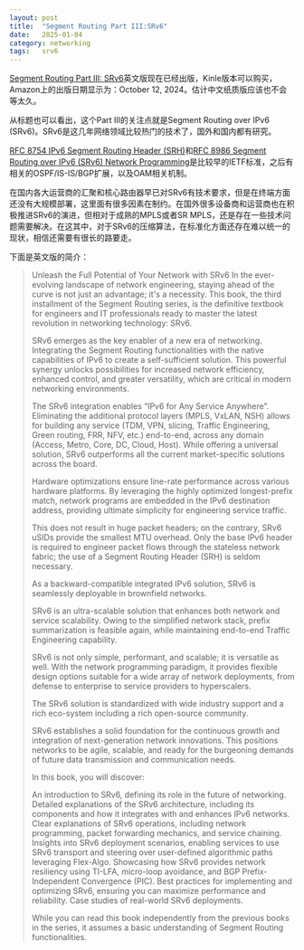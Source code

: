 ```yaml
---
layout: post
title:  "Segment Routing Part III:SRv6"
date:   2025-01-04
category: networking
tags:   srv6
---
```


[Segment Routing Part III: SRv6](https://www.amazon.com/Segment-Routing-Part-III-SRv6-ebook/dp/B0D6GWWRWH)英文版现在已经出版，Kinle版本可以购买，Amazon上的出版日期显示为：October 12, 2024。估计中文纸质版应该也不会等太久。

从标题也可以看出，这个Part III的关注点就是Segment Routing over IPv6 (SRv6)。SRv6是这几年网络领域比较热门的技术了，国外和国内都有研究。

[RFC 8754 IPv6 Segment Routing Header (SRH)](https://www.rfc-editor.org/rfc/rfc8754.html)和[RFC 8986
Segment Routing over IPv6 (SRv6) Network Programming](https://www.rfc-editor.org/rfc/rfc8986)是比较早的IETF标准，之后有相关的OSPF/IS-IS/BGP扩展，以及OAM相关机制。

在国内各大运营商的汇聚和核心路由器早已对SRv6有技术要求，但是在终端方面还没有大规模部署，这里面有很多因素在制约。在国外很多设备商和运营商也在积极推进SRv6的演进，但相对于成熟的MPLS或者SR MPLS，还是存在一些技术问题需要解决。在这其中，对于SRv6的压缩算法，在标准化方面还存在难以统一的现状，相信还需要有很长的路要走。

下面是英文版的简介：

> Unleash the Full Potential of Your Network with SRv6
In the ever-evolving landscape of network engineering, staying ahead of the curve is not just an advantage; it's a necessity. This book, the third installment of the Segment Routing series, is the definitive textbook for engineers and IT professionals ready to master the latest revolution in networking technology: SRv6.
> 
> SRv6 emerges as the key enabler of a new era of networking. Integrating the Segment Routing functionalities with the native capabilities of IPv6 to create a self-sufficient solution. This powerful synergy unlocks possibilities for increased network efficiency, enhanced control, and greater versatility, which are critical in modern networking environments.
> 
> The SRv6 integration enables “IPv6 for Any Service Anywhere”. Eliminating the additional protocol layers (MPLS, VxLAN, NSH) allows for building any service (TDM, VPN, slicing, Traffic Engineering, Green routing, FRR, NFV, etc.) end-to-end, across any domain (Access, Metro, Core, DC, Cloud, Host). While offering a universal solution, SRv6 outperforms all the current market-specific solutions across the board.
> 
> Hardware optimizations ensure line-rate performance across various hardware platforms. By leveraging the highly optimized longest-prefix match, network programs are embedded in the IPv6 destination address, providing ultimate simplicity for engineering service traffic.
> 
> This does not result in huge packet headers; on the contrary, SRv6 uSIDs provide the smallest MTU overhead. Only the base IPv6 header is required to engineer packet flows through the stateless network fabric; the use of a Segment Routing Header (SRH) is seldom necessary.
> 
> As a backward-compatible integrated IPv6 solution, SRv6 is seamlessly deployable in brownfield networks.
> 
> SRv6 is an ultra-scalable solution that enhances both network and service scalability. Owing to the simplified network stack, prefix summarization is feasible again, while maintaining end-to-end Traffic Engineering capability.
> 
> SRv6 is not only simple, performant, and scalable; it is versatile as well. With the network programming paradigm, it provides flexible design options suitable for a wide array of network deployments, from defense to enterprise to service providers to hyperscalers.
> 
> The SRv6 solution is standardized with wide industry support and a rich eco-system including a rich open-source community.
> 
> SRv6 establishes a solid foundation for the continuous growth and integration of next-generation network innovations. This positions networks to be agile, scalable, and ready for the burgeoning demands of future data transmission and communication needs.
> 
> In this book, you will discover:
> 
> An introduction to SRv6, defining its role in the future of networking.
Detailed explanations of the SRv6 architecture, including its components and how it integrates with and enhances IPv6 networks.
Clear explanations of SRv6 operations, including network programming, packet forwarding mechanics, and service chaining.
Insights into SRv6 deployment scenarios, enabling services to use SRv6 transport and steering over user-defined algorithmic paths leveraging Flex-Algo.
Showcasing how SRv6 provides network resiliency using TI-LFA, micro-loop avoidance, and BGP Prefix-Independent Convergence (PIC).
Best practices for implementing and optimizing SRv6, ensuring you can maximize performance and reliability.
Case studies of real-world SRv6 deployments.
> 
> While you can read this book independently from the previous books in the series, it assumes a basic understanding of Segment Routing functionalities.

